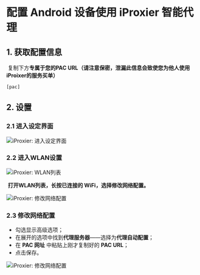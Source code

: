 # 配置 Android 设备使用 iProxier 智能代理

## 1. 获取配置信息

​	复制下方**专属于您的PAC URL（请注意保密，泄漏此信息会致使您为他人使用iProixer的服务买单）**

``` javascript
[pac]
```

## 2.  设置

### 2.1 进入设定界面

![iProxier: 进入设定界面](https://ww1.sinaimg.cn/bmiddle/6816152bjw1f0ldpqx4sij20u01hcdlb.jpg)

### 2.2 进入WLAN设置

![iProxier: WLAN列表](https://ww4.sinaimg.cn/bmiddle/6816152bjw1f0ldsl7bfkj20k00zkgme.jpg)

​	**打开WLAN列表，长按已连接的 WiFi，选择修改网络配置。**

![iProxier: 修改网络配置](https://ww4.sinaimg.cn/bmiddle/6816152bjw1f0ldyinyt8j20u01hc0xw.jpg)

### 2.3 修改网络配置

* 勾选显示高级选项；
* 在展开的选项中找到**代理服务器**——选择为**代理自动配置**；
* 在 **PAC 网址** 中粘贴上刚才复制好的 **PAC URL**；
* 点击保存。

![iProxier: 修改网络配置](https://ww4.sinaimg.cn/bmiddle/6816152bjw1f0le2sxhztj20k00zkab0.jpg)

